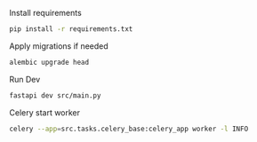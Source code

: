 Install requirements
```bash
pip install -r requirements.txt
```

Apply migrations if needed
```bash
alembic upgrade head
```
Run Dev
```bash
fastapi dev src/main.py
```

Celery start worker
```bash
celery --app=src.tasks.celery_base:celery_app worker -l INFO
```
